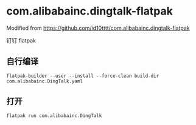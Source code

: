 # com.alibabainc.dingtalk-flatpak

Modified from https://github.com/id10tttt/com.alibabainc.dingtalk-flatpak

钉钉 flatpak

## 自行编译

```shell
flatpak-builder --user --install --force-clean build-dir com.alibabainc.DingTalk.yaml
```

## 打开

```shell
flatpak run com.alibabainc.DingTalk
```
